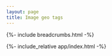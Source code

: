 ```yaml
---
layout: page
title: Image geo tags
---
```

{%- include breadcrumbs.html -%}

{%- include_relative app/index.html -%}

